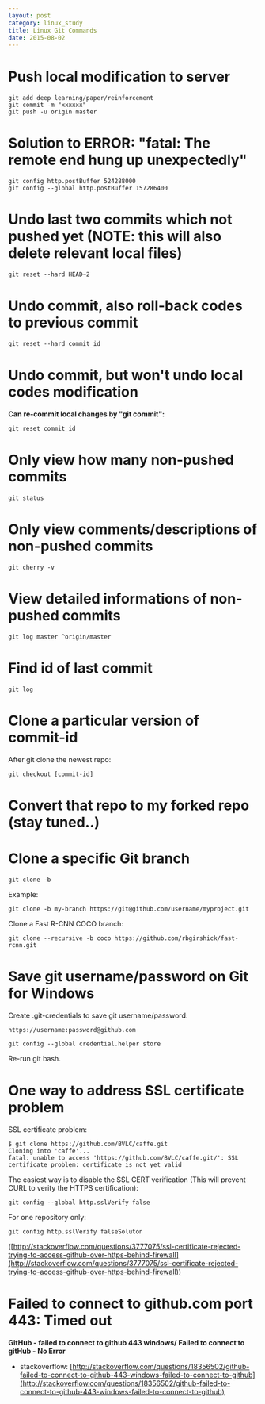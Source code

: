 ```yaml
---
layout: post
category: linux_study
title: Linux Git Commands
date: 2015-08-02
---
```


# Push local modification to server

```
git add deep learning/paper/reinforcement
git commit -m "xxxxxx"
git push -u origin master
```

# Solution to ERROR: "fatal: The remote end hung up unexpectedly"

```
git config http.postBuffer 524288000
git config --global http.postBuffer 157286400
```

# Undo last two commits which not pushed yet (NOTE: this will also delete relevant local files)

```
git reset --hard HEAD~2
```

# Undo commit, also roll-back codes to previous commit

```
git reset --hard commit_id
```

# Undo commit, but won't undo local codes modification

**Can re-commit local changes by "git commit":**

```
git reset commit_id
```

# Only view how many non-pushed commits

```
git status
```

# Only view comments/descriptions of non-pushed commits

```
git cherry -v
```

# View detailed informations of non-pushed commits

```
git log master ^origin/master
```

# Find id of last commit

```
git log
```

# Clone a particular version of commit-id

After git clone the newest repo:

```
git checkout [commit-id]
```

# Convert that repo to my forked repo (stay tuned..)

# Clone a specific Git branch

```
git clone -b
```

Example:

``` 
git clone -b my-branch https://git@github.com/username/myproject.git
```

Clone a Fast R-CNN COCO branch:

``` 
git clone --recursive -b coco https://github.com/rbgirshick/fast-rcnn.git
```

# Save git username/password on Git for Windows

Create .git-credentials to save git username/password:

```
https://username:password@github.com 
```

```
git config --global credential.helper store
```

Re-run git bash.

# One way to address SSL certificate problem

SSL certificate problem:

```
$ git clone https://github.com/BVLC/caffe.git
Cloning into 'caffe'...
fatal: unable to access 'https://github.com/BVLC/caffe.git/': SSL certificate problem: certificate is not yet valid
```

The easiest way is to disable the SSL CERT verification (This will prevent CURL to verity the HTTPS certification):

```
git config --global http.sslVerify false
```

For one repository only:

```
git config http.sslVerify falseSoluton
```

([http://stackoverflow.com/questions/3777075/ssl-certificate-rejected-trying-to-access-github-over-https-behind-firewall](http://stackoverflow.com/questions/3777075/ssl-certificate-rejected-trying-to-access-github-over-https-behind-firewall))

# Failed to connect to github.com port 443: Timed out

**GitHub - failed to connect to github 443 windows/ Failed to connect to gitHub - No Error**

- stackoverflow: [http://stackoverflow.com/questions/18356502/github-failed-to-connect-to-github-443-windows-failed-to-connect-to-github](http://stackoverflow.com/questions/18356502/github-failed-to-connect-to-github-443-windows-failed-to-connect-to-github)
